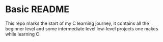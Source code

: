 # Basic README

This repo marks the start of my C learning journey, it contains
all the beginner level and some intermediate level low-level projects
one makes while learning C
